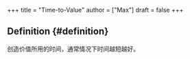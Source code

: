 +++
title = "Time-to-Value"
author = ["Max"]
draft = false
+++

## Definition {#definition}

创造价值所用的时间，通常情况下时间越短越好。